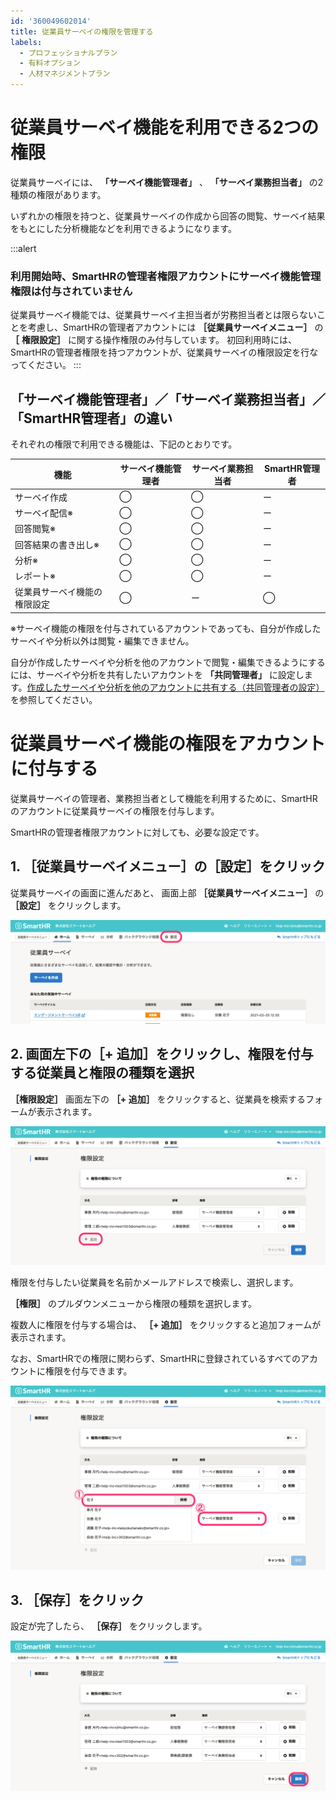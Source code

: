 ```yaml
---
id: '360049602014'
title: 従業員サーベイの権限を管理する
labels:
  - プロフェッショナルプラン
  - 有料オプション
  - 人材マネジメントプラン
---
```

# 従業員サーベイ機能を利用できる2つの権限

従業員サーベイには、 **「サーベイ機能管理者」** 、 **「サーベイ業務担当者」** の2種類の権限があります。

いずれかの権限を持つと、従業員サーベイの作成から回答の閲覧、サーベイ結果をもとにした分析機能などを利用できるようになります。

:::alert
### 利用開始時、SmartHRの管理者権限アカウントにサーベイ機能管理権限は付与されていません
従業員サーベイ機能では、従業員サーベイ主担当者が労務担当者とは限らないことを考慮し、SmartHRの管理者アカウントには **［従業員サーベイメニュー］** の **［**  **権限設定］** に関する操作権限のみ付与しています。
初回利用時には、SmartHRの管理者権限を持つアカウントが、従業員サーベイの権限設定を行なってください。
:::

## 「サーベイ機能管理者」／「サーベイ業務担当者」／「SmartHR管理者」の違い

それぞれの権限で利用できる機能は、下記のとおりです。

| 機能 | サーベイ機能管理者 | サーベイ業務担当者 | SmartHR管理者 |
| --- | --- | --- | --- |
| サーベイ作成 | ◯ | ◯ | ー |
| サーベイ配信※ | ◯ | ◯ | ー |
| 回答閲覧※ | ◯ | ◯ | ー |
| 回答結果の書き出し※ | ◯ | ◯ | ー |
| 分析※ | ◯ | ◯ | ー |
| レポート※ | ◯ | ◯ | ー |
| 従業員サーベイ機能の権限設定 | ◯ | ー | ◯ |

※サーベイ機能の権限を付与されているアカウントであっても、自分が作成したサーベイや分析以外は閲覧・編集できません。

自分が作成したサーベイや分析を他のアカウントで閲覧・編集できるようにするには、サーベイや分析を共有したいアカウントを **「共同管理者」** に設定します。[作成したサーベイや分析を他のアカウントに共有する（共同管理者の設定）](https://knowledge.smarthr.jp/hc/ja/articles/4402361764633)を参照してください。

# 従業員サーベイ機能の権限をアカウントに付与する

従業員サーベイの管理者、業務担当者として機能を利用するために、SmartHRのアカウントに従業員サーベイの権限を付与します。

SmartHRの管理者権限アカウントに対しても、必要な設定です。

## 1\. ［従業員サーベイメニュー］の［設定］をクリック

従業員サーベイの画面に進んだあと、 画面上部 **［従業員サーベイメニュー］** の **［設定］** をクリックします。

![](./kengen_01.png)

## 2\. 画面左下の［+ 追加］をクリックし、権限を付与する従業員と権限の種類を選択

 **［権限設定］** 画面左下の **［+ 追加］** をクリックすると、従業員を検索するフォームが表示されます。

![](./kengen_02.png)

権限を付与したい従業員を名前かメールアドレスで検索し、選択します。

 **［権限］** のプルダウンメニューから権限の種類を選択します。

複数人に権限を付与する場合は、 **［+ 追加］** をクリックすると追加フォームが表示されます。

なお、SmartHRでの権限に関わらず、SmartHRに登録されているすべてのアカウントに権限を付与できます。

![](./kengen_03.png)

## 3\. ［保存］をクリック

設定が完了したら、 **［保存］** をクリックします。

![](./kengen_04.png)
